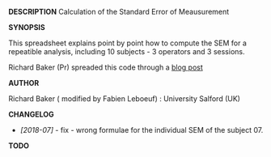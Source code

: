 **DESCRIPTION**
Calculation of the Standard  Error of Meausurement

**SYNOPSIS**

This spreadsheet explains point by point how to compute the SEM for a repeatible analysis, including 10 subjects - 3 operators and 3 sessions.

Richard Baker (Pr) spreaded this code through a [blog post](https://wwrichard.net/2016/06/01/calculating-the-sem/)

**AUTHOR**

Richard Baker ( modified by Fabien Leboeuf) : University Salford (UK)


**CHANGELOG**

  * *[2018-07]* - fix -  wrong formulae for the individual SEM of the subject 07.

**TODO**
